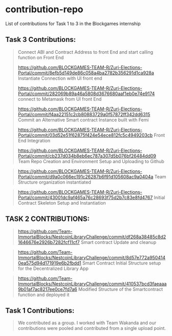 # contribution-repo
List of contributions for Task 1 to 3 in the Blockgames internship

## Task 3 Contributions:
> 
> Connect ABI and Contract Address to front End and start calling function on Front End
> 
> https://github.com/BLOCKGAMES-TEAM-R/Zuri-Elections-Portal/commit/8efb5d149de86c058a4ba2782b356291d1ca928a
> Instantiate Connection with UI front end
> 
> https://github.com/BLOCKGAMES-TEAM-R/Zuri-Elections-Portal/commit/282069b89a46a5808d3676680aaf1eb0e74e9174
> connect to Metamask from UI front End
> 
> https://github.com/BLOCKGAMES-TEAM-R/Zuri-Elections-Portal/commit/f4aa22151c2cb80883729a0f57872ff342dd6315
> Commit an Alternative Smart contract Instance built with Femi
> 
> https://github.com/BLOCKGAMES-TEAM-R/Zuri-Elections-Portal/commit/03d52e51f62875f424e54ece812fc5c4949203cb
> Front End Integration
> 
> https://github.com/BLOCKGAMES-TEAM-R/Zuri-Elections-Portal/commit/cb237d034b8eb6ec787a307d5b076bf26484dd09
> Team Repo Creation and Environment Setup and Uploading to Github

> https://github.com/BLOCKGAMES-TEAM-R/Zuri-Elections-Portal/commit/d9a0c066ec191c26287b6f91d105608ac9a0404a
> Team Structure organization instantiated

> https://github.com/BLOCKGAMES-TEAM-R/Zuri-Elections-Portal/commit/43001dc9af465a76c28693f75d2b7c83e8fd4767
> Initial Contract Skeleton Setup and Instantiation





## TASK 2 CONTRIBUTIONS:
> https://github.com/Team-ImmortalBlocks/NestcoinLibraryChallenge/commit/df268a38485c8d21646676e2926b7282fcf11cf7
> Smart contract Update and cleanup


> https://github.com/Team-ImmortalBlocks/NestcoinLibraryChallenge/commit/8d57e772a9504140ea575d94d171919e6b2fbdd1
> Smart Contract Initial Structure setup for the Decentralized Library App

> https://github.com/Team-ImmortalBlocks/NestcoinLibraryChallenge/commit/410537bcd3faeaaa9b01af7ac8217ee0ce7fd7a6
> Modified Structure of the Smartcontract function and deployed it




## Task 1 Contributions:
> We contributed as a group.
> I worked with Team Wakanda and our contributions were pooled and contributed from a single upload point.
